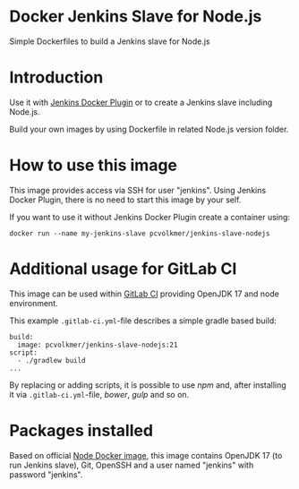 # Docker Jenkins Slave for Node.js

Simple Dockerfiles to build a Jenkins slave for Node.js

# Introduction

Use it with [Jenkins Docker Plugin](https://wiki.jenkins-ci.org/display/JENKINS/Docker+Plugin) or to create a Jenkins slave including Node.js.

Build your own images by using Dockerfile in related Node.js version folder.

# How to use this image

This image provides access via SSH for user "jenkins". Using Jenkins Docker Plugin, there is no need to start this image by your self.

If you want to use it without Jenkins Docker Plugin create a container using:

    docker run --name my-jenkins-slave pcvolkmer/jenkins-slave-nodejs

# Additional usage for GitLab CI

This image can be used within [GitLab CI](https://docs.gitlab.com/ce/ci/docker/using_docker_build.html) providing OpenJDK 17 and node environment.

This example `.gitlab-ci.yml`-file describes a simple gradle based build:

    build:
      image: pcvolkmer/jenkins-slave-nodejs:21
    script:
      - ./gradlew build
    ...

By replacing or adding scripts, it is possible to use *npm* and, after installing it via `.gitlab-ci.yml`-file, *bower*, *gulp* and so on.

# Packages installed

Based on official [Node Docker image](https://registry.hub.docker.com/_/node/), this image contains OpenJDK 17 (to run Jenkins slave), Git, OpenSSH and a user named "jenkins" with password "jenkins".
